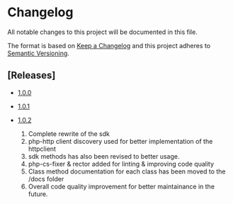 # Changelog
All notable changes to this project will be documented in this file.

The format is based on [Keep a Changelog](http://keepachangelog.com/)
and this project adheres to [Semantic Versioning](http://semver.org/).

## [Releases]
- [1.0.0](https://github.com/MusheAbdulHakim/Paystack/releases/tag/1.0.0)
- [1.0.1](https://github.com/MusheAbdulHakim/Paystack/releases/tag/1.0.1)
- [1.0.2](https://github.com/MusheAbdulHakim/Paystack/releases/tag/1.0.2)

    1. Complete rewrite of the sdk
    2. php-http client discovery used for better implementation of the httpclient
    3. sdk methods has also been revised to better usage.
    4. php-cs-fixer & rector added for linting & improving code quality
    5. Class method documentation for each class has been moved to the /docs folder
    6. Overall code quality improvement for better maintainance in the future.

